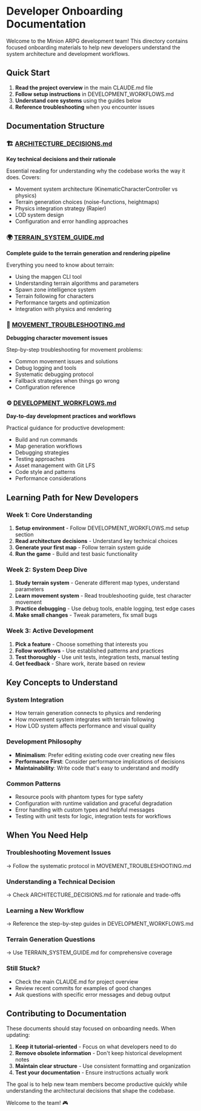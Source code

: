 # Developer Onboarding Documentation

Welcome to the Minion ARPG development team! This directory contains focused onboarding materials to help new developers understand the system architecture and development workflows.

## Quick Start

1. **Read the project overview** in the main CLAUDE.md file
2. **Follow setup instructions** in DEVELOPMENT_WORKFLOWS.md
3. **Understand core systems** using the guides below
4. **Reference troubleshooting** when you encounter issues

## Documentation Structure

### 🏗️ [ARCHITECTURE_DECISIONS.md](ARCHITECTURE_DECISIONS.md)
**Key technical decisions and their rationale**

Essential reading for understanding why the codebase works the way it does. Covers:
- Movement system architecture (KinematicCharacterController vs physics)
- Terrain generation choices (noise-functions, heightmaps)
- Physics integration strategy (Rapier)
- LOD system design
- Configuration and error handling approaches

### 🌍 [TERRAIN_SYSTEM_GUIDE.md](TERRAIN_SYSTEM_GUIDE.md)
**Complete guide to the terrain generation and rendering pipeline**

Everything you need to know about terrain:
- Using the mapgen CLI tool
- Understanding terrain algorithms and parameters
- Spawn zone intelligence system
- Terrain following for characters
- Performance targets and optimization
- Integration with physics and rendering

### 🏃 [MOVEMENT_TROUBLESHOOTING.md](MOVEMENT_TROUBLESHOOTING.md)
**Debugging character movement issues**

Step-by-step troubleshooting for movement problems:
- Common movement issues and solutions
- Debug logging and tools
- Systematic debugging protocol
- Fallback strategies when things go wrong
- Configuration reference

### ⚙️ [DEVELOPMENT_WORKFLOWS.md](DEVELOPMENT_WORKFLOWS.md)
**Day-to-day development practices and workflows**

Practical guidance for productive development:
- Build and run commands
- Map generation workflows
- Debugging strategies
- Testing approaches
- Asset management with Git LFS
- Code style and patterns
- Performance considerations

## Learning Path for New Developers

### Week 1: Core Understanding
1. **Setup environment** - Follow DEVELOPMENT_WORKFLOWS.md setup section
2. **Read architecture decisions** - Understand key technical choices
3. **Generate your first map** - Follow terrain system guide
4. **Run the game** - Build and test basic functionality

### Week 2: System Deep Dive
1. **Study terrain system** - Generate different map types, understand parameters
2. **Learn movement system** - Read troubleshooting guide, test character movement
3. **Practice debugging** - Use debug tools, enable logging, test edge cases
4. **Make small changes** - Tweak parameters, fix small bugs

### Week 3: Active Development
1. **Pick a feature** - Choose something that interests you
2. **Follow workflows** - Use established patterns and practices
3. **Test thoroughly** - Use unit tests, integration tests, manual testing
4. **Get feedback** - Share work, iterate based on review

## Key Concepts to Understand

### System Integration
- How terrain generation connects to physics and rendering
- How movement system integrates with terrain following
- How LOD system affects performance and visual quality

### Development Philosophy
- **Minimalism**: Prefer editing existing code over creating new files
- **Performance First**: Consider performance implications of decisions
- **Maintainability**: Write code that's easy to understand and modify

### Common Patterns
- Resource pools with phantom types for type safety
- Configuration with runtime validation and graceful degradation
- Error handling with custom types and helpful messages
- Testing with unit tests for logic, integration tests for workflows

## When You Need Help

### Troubleshooting Movement Issues
→ Follow the systematic protocol in MOVEMENT_TROUBLESHOOTING.md

### Understanding a Technical Decision
→ Check ARCHITECTURE_DECISIONS.md for rationale and trade-offs

### Learning a New Workflow
→ Reference the step-by-step guides in DEVELOPMENT_WORKFLOWS.md

### Terrain Generation Questions
→ Use TERRAIN_SYSTEM_GUIDE.md for comprehensive coverage

### Still Stuck?
- Check the main CLAUDE.md for project overview
- Review recent commits for examples of good changes
- Ask questions with specific error messages and debug output

## Contributing to Documentation

These documents should stay focused on onboarding needs. When updating:

1. **Keep it tutorial-oriented** - Focus on what developers need to do
2. **Remove obsolete information** - Don't keep historical development notes
3. **Maintain clear structure** - Use consistent formatting and organization
4. **Test your documentation** - Ensure instructions actually work

The goal is to help new team members become productive quickly while understanding the architectural decisions that shape the codebase.

Welcome to the team! 🎮
